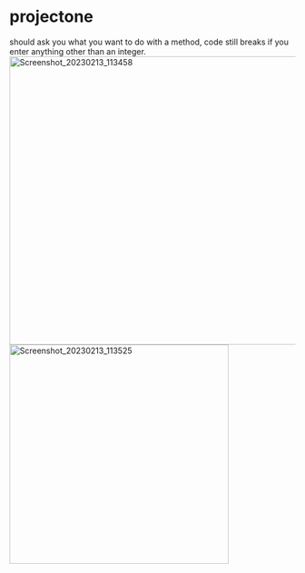 # projectone
should ask you what you want to do with a method, code still breaks if you enter anything other than an integer.
<img width="508" alt="Screenshot_20230213_113458" src="https://user-images.githubusercontent.com/112576159/218532397-427e5221-e434-4af6-976b-e6d549b06e7a.png">
<img width="386" alt="Screenshot_20230213_113525" src="https://user-images.githubusercontent.com/112576159/218532432-4dd1ef73-335a-47a1-92a9-58a971e7b548.png">
